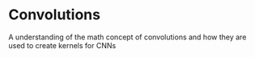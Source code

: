 # Convolutions
A understanding of the math concept of convolutions and how they are used to create kernels for CNNs
